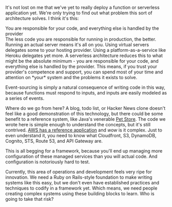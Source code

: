 It's not lost on me that we've yet to really deploy a function or serverless application yet.  We're only trying to find out what
problem this sort of architecture solves.  I think it's this:

<aside class="pullquote">You are responsible for your code, and everything else is handled by the provider</aside>
The less code you are responsible for running in production, the better. Running an actual server means it's all on you.  Using virtual servers delegates some to your hosting provider.  Using a platform-as-a-service like Heroku delegates yet more.  A serverless architecture reduces this to what might be the absolute minimum - you are responsible for your code, and everything else is handled by the provider.  This means, if you trust your provider's competence and support, you can spend most of your time and attention on *your* system and the problems it exists to solve.

Event-sourcing is simply a natural consequence of writing code in this way, because functions must respond to inputs, and inputs
are easily modeled as a series of events.

Where do we go from here?  A blog, todo list, or Hacker News clone doesn't feel like a good demonstration of this technology, but
there could be some benefit to a reference system, like Java's venerable [Pet
Store](http://www.oracle.com/technetwork/java/index-136650.html).  The code we wrote here is simple enough to understand the
concepts, but it's still contrived.  [AWS has a reference application](https://github.com/awslabs/lambda-refarch-webapp) and *wow* is it complex.
Just to even understand it, you need to know what Cloudfront, S3, DynamoDB, Cognito, STS, Route 53, and API Gateway are.

This is all begging for a framework, because you'll end up managing more configuration of these managed services than you will
actual code.  And configuration is notoriously hard to test.

Currently, this area of operations and development feels very ripe for innovation.  We need a Ruby on Rails-style foundation to
make writing systems like this easy, but we don't even have established practices and techniques to codify in a framework yet.
Which means, we need people creating complex systems using these building blocks to learn.  Who is going to take that risk?
